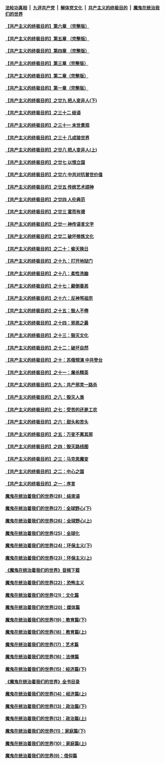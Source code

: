 

####  [法轮功真相](../../../../basic/blob/master/README.md?t=05111431) &nbsp;|&nbsp; [九评共产党](../../../../9ping.md/blob/master/README.md?t=05111431) &nbsp;|&nbsp; [解体党文化](../../../../jtdwh.md/blob/master/README.md?t=05111431)  &nbsp;|&nbsp; [共产主义的终极目的](../../../../gczydzjmd.md/blob/master/README.md?t=05111431) &nbsp;|&nbsp; [魔鬼在统治我们的世界](../../../../mgztzwmdsj.md/blob/master/README.md?t=05111431) 

#### [【共产主义的终极目的】第六章 （完整版）](../pages/nsc422/n11428913.md?t=05111431) 

#### [【共产主义的终极目的】第五章 （完整版）](../pages/nsc422/n11428912.md?t=05111431) 

#### [【共产主义的终极目的】第四章 （完整版）](../pages/nsc422/n11428907.md?t=05111431) 

#### [【共产主义的终极目的】第三章（完整版）](../pages/nsc422/n11428848.md?t=05111431) 

#### [【共产主义的终极目的】第二章（完整版）](../pages/nsc422/n11428831.md?t=05111431) 

#### [【共产主义的终极目的】第一章（完整版）](../pages/nsc422/n11417651.md?t=05111431) 

#### [【共产主义的终极目的】之廿九 把人变非人(下)](../pages/nsc422/n11344140.md?t=05111431) 

#### [【共产主义的终极目的】之三十二 结语](../pages/nsc422/n11360535.md?t=05111431) 

#### [【共产主义的终极目的】之三十一 末世景观](../pages/nsc422/n11351129.md?t=05111431) 

#### [【共产主义的终极目的】之三十 几成狼世界](../pages/nsc422/n11348280.md?t=05111431) 

#### [【共产主义的终极目的】之廿八 把人变非人(上)](../pages/nsc422/n11340492.md?t=05111431) 

#### [【共产主义的终极目的】之廿七 以恨立国](../pages/nsc422/n11336944.md?t=05111431) 

#### [【共产主义的终极目的】之廿六 中共对抗普世价值](../pages/nsc422/n11324785.md?t=05111431) 

#### [【共产主义的终极目的】之廿五 传统艺术颂神](../pages/nsc422/n11296396.md?t=05111431) 

#### [【共产主义的终极目的】之廿四 人伦典范](../pages/nsc422/n11296397.md?t=05111431) 

#### [【共产主义的终极目的】之廿三 富而有德](../pages/nsc422/n11283598.md?t=05111431) 

#### [【共产主义的终极目的】之廿一 神传语言文字](../pages/nsc422/n11263265.md?t=05111431) 

#### [【共产主义的终极目的】之廿二 破坏修炼文化](../pages/nsc422/n11245728.md?t=05111431) 

#### [【共产主义的终极目的】之二十：偷天换日](../pages/nsc422/n11238846.md?t=05111431) 

#### [【共产主义的终极目的】之十九：打开地狱门](../pages/nsc422/n11206376.md?t=05111431) 

#### [【共产主义的终极目的】之十八：柔性洗脑](../pages/nsc422/n11199994.md?t=05111431) 

#### [【共产主义的终极目的】之十七：颠倒善恶](../pages/nsc422/n11179782.md?t=05111431) 

#### [【共产主义的终极目的】之十六：反神骂祖宗](../pages/nsc422/n11166798.md?t=05111431) 

#### [【共产主义的终极目的】之十五：毁人不倦](../pages/nsc422/n11166792.md?t=05111431) 

#### [【共产主义的终极目的】之十四：邪恶之最](../pages/nsc422/n11150249.md?t=05111431) 

#### [【共产主义的终极目的】之十三：毁灭文化](../pages/nsc422/n11135227.md?t=05111431) 

#### [【共产主义的终极目的】之十二：破坏自然](../pages/nsc422/n11135214.md?t=05111431) 

#### [【共产主义的终极目的】之十：苏俄预演 中共登台](../pages/nsc422/n11118424.md?t=05111431) 

#### [【共产主义的终极目的】之十一：屠杀精英](../pages/nsc422/n11118442.md?t=05111431) 

#### [【共产主义的终极目的】之九：共产邪灵一路杀](../pages/nsc422/n11114139.md?t=05111431) 

#### [【共产主义的终极目的】之八：毁灭人类](../pages/nsc422/n11108503.md?t=05111431) 

#### [【共产主义的终极目的】之七：受苦的还是工农](../pages/nsc422/n11101809.md?t=05111431) 

#### [【共产主义的终极目的】之六：甜头和苦头](../pages/nsc422/n11096971.md?t=05111431) 

#### [【共产主义的终极目的】之五：万变不离其邪](../pages/nsc422/n11091285.md?t=05111431) 

#### [【共产主义的终极目的】之四：毁灭路线图](../pages/nsc422/n11086284.md?t=05111431) 

#### [【共产主义的终极目的】之三：马克思魔变](../pages/nsc422/n11061941.md?t=05111431) 

#### [【共产主义的终极目的】之二：中心之国](../pages/nsc422/n11047728.md?t=05111431) 

#### [【共产主义的终极目的】之一：序言](../pages/nsc422/n11086077.md?t=05111431) 

#### [魔鬼在统治着我们的世界(28)：结束语](../pages/nsc422/n10936246.md?t=05111431) 

#### [魔鬼在统治着我们的世界(27)：全球野心(下)](../pages/nsc422/n10928319.md?t=05111431) 

#### [魔鬼在统治着我们的世界(26)：全球野心(上)](../pages/nsc422/n10900318.md?t=05111431) 

#### [魔鬼在统治着我们的世界(25)：全球化](../pages/nsc422/n10788205.md?t=05111431) 

#### [魔鬼在统治着我们的世界(24)：环保主义(下)](../pages/nsc422/n10695307.md?t=05111431) 

#### [魔鬼在统治着我们的世界(23)：环保主义(上)](../pages/nsc422/n10688613.md?t=05111431) 

#### [《魔鬼在统治着我们的世界》音频下载](../pages/nsc422/n10635553.md?t=05111431) 

#### [魔鬼在统治着我们的世界(22)：恐怖主义](../pages/nsc422/n10614727.md?t=05111431) 

#### [魔鬼在统治着我们的世界(21)：文化篇](../pages/nsc422/n10597706.md?t=05111431) 

#### [魔鬼在统治着我们的世界(20)：媒体篇](../pages/nsc422/n10586579.md?t=05111431) 

#### [魔鬼在统治着我们的世界(19)：教育篇(下)](../pages/nsc422/n10564808.md?t=05111431) 

#### [魔鬼在统治着我们的世界(18)：教育篇(上)](../pages/nsc422/n10526970.md?t=05111431) 

#### [魔鬼在统治着我们的世界(17)：艺术篇](../pages/nsc422/n10499093.md?t=05111431) 

#### [魔鬼在统治着我们的世界(16)：法律篇](../pages/nsc422/n10485969.md?t=05111431) 

#### [魔鬼在统治着我们的世界(15)：经济篇(下)](../pages/nsc422/n10469975.md?t=05111431) 

#### [《魔鬼在统治着我们的世界》全书目录](../pages/nsc422/n10464261.md?t=05111431) 

#### [魔鬼在统治着我们的世界(14)：经济篇(上)](../pages/nsc422/n10457370.md?t=05111431) 

#### [魔鬼在统治着我们的世界(13)：政治篇(下)](../pages/nsc422/n10448270.md?t=05111431) 

#### [魔鬼在统治着我们的世界(12)：政治篇(上)](../pages/nsc422/n10444576.md?t=05111431) 

#### [魔鬼在统治着我们的世界(11)：家庭篇(下)](../pages/nsc422/n10440961.md?t=05111431) 

#### [魔鬼在统治着我们的世界(10)：家庭篇(上)](../pages/nsc422/n10435448.md?t=05111431) 

#### [魔鬼在统治着我们的世界(9)：信仰篇](../pages/nsc422/n10432159.md?t=05111431) 

